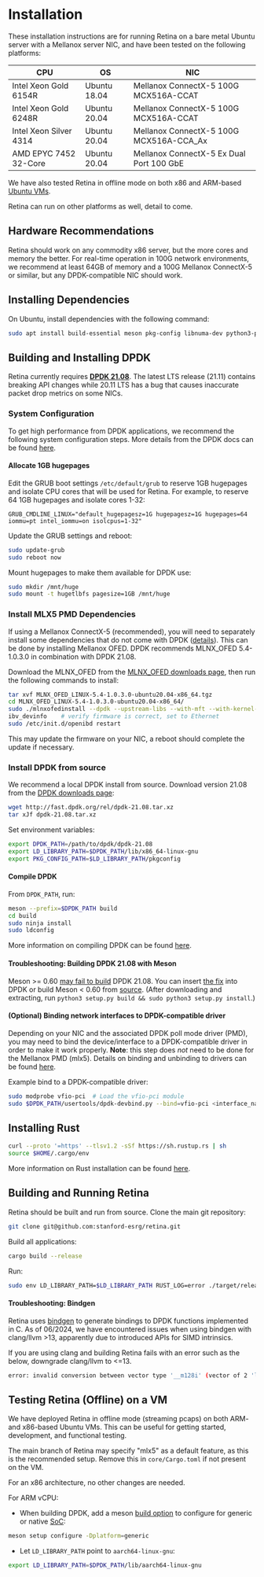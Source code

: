 # Installation

These installation instructions are for running Retina on a bare metal Ubuntu server with a Mellanox server NIC, and have been tested on the following platforms:

| CPU                   | OS            | NIC                                      |
| --------------------- | ------------- | ---------------------------------------- |
| Intel Xeon Gold 6154R | Ubuntu 18.04  | Mellanox ConnectX-5 100G MCX516A-CCAT    |
| Intel Xeon Gold 6248R | Ubuntu 20.04  | Mellanox ConnectX-5 100G MCX516A-CCAT    |
| Intel Xeon Silver 4314| Ubuntu 20.04  | Mellanox ConnectX-5 100G MCX516A-CCA_Ax  |
| AMD EPYC 7452 32-Core | Ubuntu 20.04  | Mellanox ConnectX-5 Ex Dual Port 100 GbE |

We have also tested Retina in offline mode on both x86 and ARM-based [Ubuntu VMs](#testing-retina-offline-on-a-vm).

Retina can run on other platforms as well, detail to come.

## Hardware Recommendations
Retina should work on any commodity x86 server, but the more cores and memory the better. For real-time operation in 100G network environments, we recommend at least 64GB of memory and a 100G Mellanox ConnectX-5 or similar, but any DPDK-compatible NIC should work.

## Installing Dependencies

On Ubuntu, install dependencies with the following command:
```sh
sudo apt install build-essential meson pkg-config libnuma-dev python3-pyelftools libpcap-dev libclang-dev python3-pip
```

## Building and Installing DPDK
Retina currently requires [**DPDK 21.08**](https://core.dpdk.org/download/). The latest LTS release (21.11) contains breaking API changes while 20.11 LTS has a bug that causes inaccurate packet drop metrics on some NICs.

### System Configuration
To get high performance from DPDK applications, we recommend the following system configuration steps. More details from the DPDK docs can be found [here](https://doc.dpdk.org/guides/linux_gsg/nic_perf_intel_platform.html).


#### Allocate 1GB hugepages
Edit the GRUB boot settings `/etc/default/grub` to reserve 1GB hugepages and isolate CPU cores that will be used for Retina. For example, to reserve 64 1GB hugepages and isolate cores 1-32:
```
GRUB_CMDLINE_LINUX="default_hugepagesz=1G hugepagesz=1G hugepages=64 iommu=pt intel_iommu=on isolcpus=1-32"
```

Update the GRUB settings and reboot:
```sh
sudo update-grub
sudo reboot now
```

Mount hugepages to make them available for DPDK use:
```sh
sudo mkdir /mnt/huge
sudo mount -t hugetlbfs pagesize=1GB /mnt/huge
```

### Install MLX5 PMD Dependencies
If using a Mellanox ConnectX-5 (recommended), you will need to separately install  some dependencies that do not come with DPDK ([details](https://doc.dpdk.org/guides/nics/mlx5.html)). This can be done by installing Mellanox OFED. DPDK recommends MLNX_OFED 5.4-1.0.3.0 in combination with DPDK 21.08.

Download the MLNX_OFED from the [MLNX_OFED downloads page](https://www.mellanox.com/products/infiniband-drivers/linux/mlnx_ofed), then run the following commands to install:
```sh
tar xvf MLNX_OFED_LINUX-5.4-1.0.3.0-ubuntu20.04-x86_64.tgz
cd MLNX_OFED_LINUX-5.4-1.0.3.0-ubuntu20.04-x86_64/
sudo ./mlnxofedinstall --dpdk --upstream-libs --with-mft --with-kernel-mft
ibv_devinfo    # verify firmware is correct, set to Ethernet
sudo /etc/init.d/openibd restart
```

This may update the firmware on your NIC, a reboot should complete the update if necessary.

### Install DPDK from source
We recommend a local DPDK install from source. Download version 21.08 from the [DPDK downloads page](http://core.dpdk.org/download/):
```sh
wget http://fast.dpdk.org/rel/dpdk-21.08.tar.xz
tar xJf dpdk-21.08.tar.xz
```

Set environment variables:
```sh
export DPDK_PATH=/path/to/dpdk/dpdk-21.08
export LD_LIBRARY_PATH=$DPDK_PATH/lib/x86_64-linux-gnu
export PKG_CONFIG_PATH=$LD_LIBRARY_PATH/pkgconfig
```

#### Compile DPDK
From `DPDK_PATH`, run:
```sh
meson --prefix=$DPDK_PATH build
cd build
sudo ninja install
sudo ldconfig
```
More information on compiling DPDK can be found [here](https://doc.dpdk.org/guides/linux_gsg/build_dpdk.html#).

#### Troubleshooting: Building DPDK 21.08 with Meson

Meson >= 0.60 [may fail to build](https://github.com/spdk/spdk/issues/2214) DPDK 21.08. You can insert [the fix](https://review.spdk.io/gerrit/c/spdk/dpdk/+/10044) into DPDK or build Meson < 0.60 from [source](https://github.com/mesonbuild/meson/releases). (After downloading and extracting, run `python3 setup.py build && sudo python3 setup.py install`.) 

#### (Optional) Binding network interfaces to DPDK-compatible driver
Depending on your NIC and the associated DPDK poll mode driver (PMD), you may need to bind the device/interface to a DPDK-compatible driver in order to make it work properly. **Note**: this step does *not* need to be done for the Mellanox PMD (mlx5). Details on binding and unbinding to drivers can be found [here](https://doc.dpdk.org/guides/linux_gsg/linux_drivers.html).

Example bind to a DPDK-compatible driver:
```sh
sudo modprobe vfio-pci  # Load the vfio-pci module
sudo $DPDK_PATH/usertools/dpdk-devbind.py --bind=vfio-pci <interface_name/pci_address>   # Unbinds from kernel module, binds to vfio-pci
```



## Installing Rust
```sh
curl --proto '=https' --tlsv1.2 -sSf https://sh.rustup.rs | sh
source $HOME/.cargo/env
```
More information on Rust installation can be found [here](https://www.rust-lang.org/tools/install).

## Building and Running Retina
Retina should be built and run from source. 
Clone the main git repository:

```sh
git clone git@github.com:stanford-esrg/retina.git
```

Build all applications:
```sh
cargo build --release
```

Run:
```sh
sudo env LD_LIBRARY_PATH=$LD_LIBRARY_PATH RUST_LOG=error ./target/release/my_app
```

#### Troubleshooting: Bindgen

Retina uses [bindgen](https://docs.rs/bindgen/latest/bindgen/) to generate bindings to DPDK functions implemented in C. As of 06/2024, we have encountered issues when using bindgen with clang/llvm >13, apparently due to introduced APIs for SIMD intrinsics.

If you are using clang and building Retina fails with an error such as the below, downgrade clang/llvm to <=13.

```sh
error: invalid conversion between vector type '__m128i' (vector of 2 'long long' values) and integer type 'int' of different size
```

## Testing Retina (Offline) on a VM

We have deployed Retina in offline mode (streaming pcaps) on both ARM- and x86-based Ubuntu VMs. This can be useful for getting started, development, and functional testing. 

The main branch of Retina may specify "mlx5" as a default feature, as this is the recommended setup. Remove this in `core/Cargo.toml` if not present on the VM.  

For an x86 architecture, no other changes are needed. 

For ARM vCPU: 

- When building DPDK, add a meson [build option](https://doc.dpdk.org/guides-22.03/linux_gsg/build_dpdk.html) to configure for generic or native [SoC](https://github.com/DPDK/dpdk/blob/6f716880ee53ac1e50c9c75dc749886e3257bb8f/config/arm/meson.build#L373-L414):

```sh
meson setup configure -Dplatform=generic
```

- Let `LD_LIBRARY_PATH` point to `aarch64-linux-gnu`:
```sh
export LD_LIBRARY_PATH=$DPDK_PATH/lib/aarch64-linux-gnu
```

